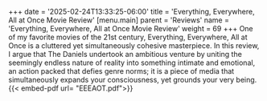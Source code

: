 +++
date = '2025-02-24T13:33:25-06:00'
title = 'Everything, Everywhere, All at Once Movie Review'
[menu.main]
parent = 'Reviews'
name = 'Everything, Everywhere, All at Once Movie Review'
weight = 69
+++
One of my favorite movies of the 21st century, Everything, Everywhere, All at Once is a cluttered yet simultaneously cohesive masterpiece. In this review, I argue that The Daniels undertook an ambitious venture by uniting the seemingly endless nature of reality into something intimate and emotional, an action packed that defies genre norms; it is a piece of media that simultaneously expands your consciousness, yet grounds your very being. 
{{< embed-pdf url= "EEEAOT.pdf">}}
